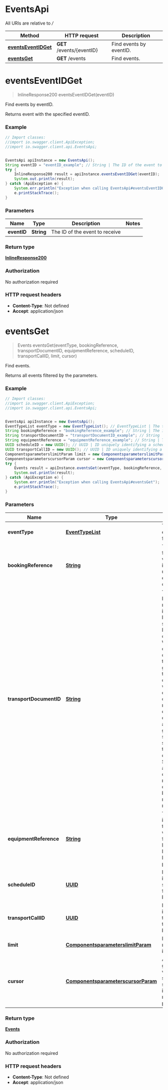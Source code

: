 # EventsApi

All URIs are relative to */*

Method | HTTP request | Description
------------- | ------------- | -------------
[**eventsEventIDGet**](EventsApi.md#eventsEventIDGet) | **GET** /events/{eventID} | Find events by eventID.
[**eventsGet**](EventsApi.md#eventsGet) | **GET** /events | Find events.

<a name="eventsEventIDGet"></a>
# **eventsEventIDGet**
> InlineResponse200 eventsEventIDGet(eventID)

Find events by eventID.

Returns event with the specified eventID.

### Example
```java
// Import classes:
//import io.swagger.client.ApiException;
//import io.swagger.client.api.EventsApi;


EventsApi apiInstance = new EventsApi();
String eventID = "eventID_example"; // String | The ID of the event to receive
try {
    InlineResponse200 result = apiInstance.eventsEventIDGet(eventID);
    System.out.println(result);
} catch (ApiException e) {
    System.err.println("Exception when calling EventsApi#eventsEventIDGet");
    e.printStackTrace();
}
```

### Parameters

Name | Type | Description  | Notes
------------- | ------------- | ------------- | -------------
 **eventID** | **String**| The ID of the event to receive |

### Return type

[**InlineResponse200**](InlineResponse200.md)

### Authorization

No authorization required

### HTTP request headers

 - **Content-Type**: Not defined
 - **Accept**: application/json

<a name="eventsGet"></a>
# **eventsGet**
> Events eventsGet(eventType, bookingReference, transportDocumentID, equipmentReference, scheduleID, transportCallID, limit, cursor)

Find events.

Returns all events filtered by the parameters.

### Example
```java
// Import classes:
//import io.swagger.client.ApiException;
//import io.swagger.client.api.EventsApi;


EventsApi apiInstance = new EventsApi();
EventTypeList eventType = new EventTypeList(); // EventTypeList | The type of event(s) to filter by.
String bookingReference = "bookingReference_example"; // String | The identifier for a shipment, which is issued by and unique within each of the carriers.
String transportDocumentID = "transportDocumentID_example"; // String | The Transport Document ID number is an identifier that links to a shipment, i.e. a Bill of Lading or a Sea Waybill. A bill of lading is the document of title to the goods issued to the customer which confirms the carrier's receipt of the cargo from the customer, acknowledging goods being shipped and specifying the terms of delivery. The Sea Waybill is a simpler document, the main difference being that it is non-negotiable.
String equipmentReference = "equipmentReference_example"; // String | The unique identifier for the equipment, which should follow the BIC ISO Container Identification Number where possible.
UUID scheduleID = new UUID(); // UUID | ID uniquely identifying a schedule, to filter events by.
UUID transportCallID = new UUID(); // UUID | ID uniquely identifying a transport call, to filter events by.
ComponentsparameterslimitParam limit = new ComponentsparameterslimitParam(); // ComponentsparameterslimitParam | Maximum number of items to return.
ComponentsparameterscursorParam cursor = new ComponentsparameterscursorParam(); // ComponentsparameterscursorParam | A server generated value to specify a specific point in a collection result, used for pagination.
try {
    Events result = apiInstance.eventsGet(eventType, bookingReference, transportDocumentID, equipmentReference, scheduleID, transportCallID, limit, cursor);
    System.out.println(result);
} catch (ApiException e) {
    System.err.println("Exception when calling EventsApi#eventsGet");
    e.printStackTrace();
}
```

### Parameters

Name | Type | Description  | Notes
------------- | ------------- | ------------- | -------------
 **eventType** | [**EventTypeList**](.md)| The type of event(s) to filter by. | [optional]
 **bookingReference** | [**String**](.md)| The identifier for a shipment, which is issued by and unique within each of the carriers. | [optional]
 **transportDocumentID** | [**String**](.md)| The Transport Document ID number is an identifier that links to a shipment, i.e. a Bill of Lading or a Sea Waybill. A bill of lading is the document of title to the goods issued to the customer which confirms the carrier&#x27;s receipt of the cargo from the customer, acknowledging goods being shipped and specifying the terms of delivery. The Sea Waybill is a simpler document, the main difference being that it is non-negotiable. | [optional]
 **equipmentReference** | [**String**](.md)| The unique identifier for the equipment, which should follow the BIC ISO Container Identification Number where possible. | [optional]
 **scheduleID** | [**UUID**](.md)| ID uniquely identifying a schedule, to filter events by. | [optional]
 **transportCallID** | [**UUID**](.md)| ID uniquely identifying a transport call, to filter events by. | [optional]
 **limit** | [**ComponentsparameterslimitParam**](.md)| Maximum number of items to return. | [optional]
 **cursor** | [**ComponentsparameterscursorParam**](.md)| A server generated value to specify a specific point in a collection result, used for pagination. | [optional]

### Return type

[**Events**](Events.md)

### Authorization

No authorization required

### HTTP request headers

 - **Content-Type**: Not defined
 - **Accept**: application/json

